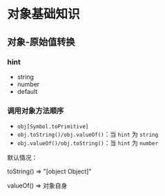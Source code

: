 # 对象基础知识

## 对象-原始值转换

### hint

* string
* number
* default



### 调用对象方法顺序

* `obj[Symbol.toPrimitive]`
* `obj.toString()/obj.valueOf()`：当 `hint` 为 `string`
* `obj.valueOf()/obj.toString()`：当 `hint` 为 `number`



默认情况：

toString() => "[object Object]"

valueOf() => 对象自身



